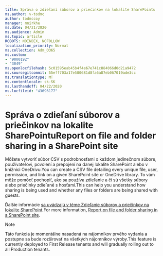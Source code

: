 ```yaml
---
title: Správa o zdieľaní súborov a priečinkov na lokalite SharePointu
ms.author: v-todmc
author: todmccoy
manager: mnirkhe
ms.date: 04/21/2020
ms.audience: Admin
ms.topic: article
ROBOTS: NOINDEX, NOFOLLOW
localization_priority: Normal
ms.collection: Adm_O365
ms.custom:
- "9000192"
- "3049"
ms.openlocfilehash: 5c01595eab45b4f4e67e741c884066d0d21a9472
ms.sourcegitcommit: 55eff703a17e500681d8fa6a87eb067019ade3cc
ms.translationtype: MT
ms.contentlocale: sk-SK
ms.lasthandoff: 04/22/2020
ms.locfileid: "43693177"
---
```

# <a name="report-on-file-and-folder-sharing-in-a-sharepoint-site"></a><span data-ttu-id="9e1ad-102">Správa o zdieľaní súborov a priečinkov na lokalite SharePointu</span><span class="sxs-lookup"><span data-stu-id="9e1ad-102">Report on file and folder sharing in a SharePoint site</span></span>

<span data-ttu-id="9e1ad-103">Môžete vytvoriť súbor CSV s podrobnosťami o každom jedinečnom súbore, používateľovi, povolení a prepojení na danej lokalite SharePoint alebo v knižnici OneDrivu.</span><span class="sxs-lookup"><span data-stu-id="9e1ad-103">You can create a CSV file detailing every unique file, user, permission, and link on a given SharePoint site or OneDrive library.</span></span> <span data-ttu-id="9e1ad-104">To vám môže pomôcť pochopiť, ako sa používa zdieľanie a či sú všetky súbory alebo priečinky zdieľané s hosťami.</span><span class="sxs-lookup"><span data-stu-id="9e1ad-104">This can help you understand how sharing is being used and whether any files or folders are being shared with guests.</span></span>

<span data-ttu-id="9e1ad-105">Ďalšie informácie [sa uvádzajú v téme Zdieľanie súborov a priečinkov na lokalite SharePoint](https://docs.microsoft.com/sharepoint/sharing-reports).</span><span class="sxs-lookup"><span data-stu-id="9e1ad-105">For more information, [Report on file and folder sharing in a SharePoint site](https://docs.microsoft.com/sharepoint/sharing-reports).</span></span>

> [!NOTE]
> <span data-ttu-id="9e1ad-106">Táto funkcia je momentálne nasadená na nájomníkov prvého vydania a postupne sa bude rozširovať na všetkých nájomníkov výroby.</span><span class="sxs-lookup"><span data-stu-id="9e1ad-106">This feature is currently deployed to First Release tenants and will gradually rolling out to all Production tenants.</span></span>